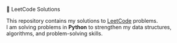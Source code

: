 🧩 LeetCode Solutions

This repository contains my solutions to [LeetCode](https://leetcode.com/) problems.  
I am solving problems in **Python** to strengthen my data structures, algorithms, and problem-solving skills.
